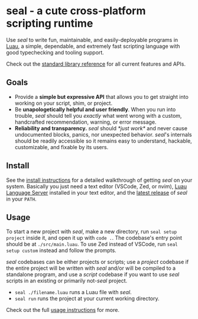 # seal - a cute cross-platform scripting runtime

Use *seal* to write fun, maintainable, and easily-deployable programs in [Luau](https://luau.org), a simple, dependable, and extremely fast scripting language with good typechecking and tooling support.

Check out the [standard library reference](docs/standard-library/index.md) for all current features and APIs.

## Goals

- Provide a **simple but expressive API** that allows you to get straight into working on your script, shim, or project.
- Be **unapologetically helpful and user friendly**. When you run into trouble, *seal* should tell you *exactly* what went wrong with a custom, handcrafted recommendation, warning, or error message.
- **Reliability and transparency.** *seal* should *\*just work\** and never cause undocumented blocks, panics, nor unexpected behavior. *seal*'s internals should be readily accessible so it remains easy to understand, hackable, customizable, and fixable by its users.

## Install

See the [install instructions](docs/install.md) for a detailed walkthrough of getting *seal* on your system. Basically you just need a text editor (VSCode, Zed, or nvim), [Luau Language Server](https://github.com/JohnnyMorganz/luau-lsp) installed in your text editor, and the [latest release](<https://github.com/deviaze/seal/releases/latest>) of *seal* in your `PATH`.

## Usage

To start a new project with *seal*, make a new directory, run `seal setup project` inside it, and open it up with `code .`. The codebase's entry point should be at `./src/main.luau`. To use Zed instead of VSCode, run `seal setup custom` instead and follow the prompts.

*seal* codebases can be either projects or scripts; use a *project* codebase if the entire project will be written with *seal* and/or will be compiled to a standalone program, and use a *script* codebase if you want to use *seal* scripts in an existing or primarily not-*seal* project.

- `seal ./filename.luau` runs a Luau file with *seal*.
- `seal run` runs the project at your current working directory.

Check out the full [usage instructions](docs/usage.md) for more.